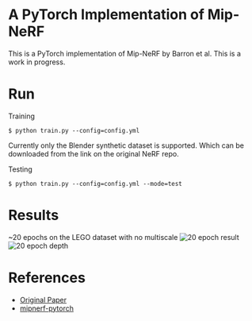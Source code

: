 # A PyTorch Implementation of Mip-NeRF
This is a PyTorch implementation of Mip-NeRF by Barron et al. This is a work in progress.
# Run
Training 

`$ python train.py --config=config.yml`

Currently only the Blender synthetic dataset is supported. Which can be downloaded from the link on the original NeRF repo.

Testing 

`$ python train.py --config=config.yml --mode=test`

# Results
~20 epochs on the LEGO dataset with no multiscale
![20 epoch result](./misc/20.gif)
![20 epoch depth](./misc/d20.gif)
# References
* [Original Paper](https://arxiv.org/abs/2103.13415)
* [mipnerf-pytorch](https://github.com/bebeal/mipnerf-pytorch/tree/7b2ec348093285e1f549c52d54fb3871b987e6f5)